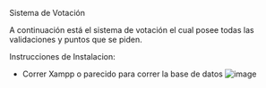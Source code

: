 Sistema de Votación


A continuación está el sistema de votación el cual posee todas las validaciones y puntos que se piden.


Instrucciones de Instalacion:

- Correr Xampp o parecido para correr la base de datos 
![image](https://user-images.githubusercontent.com/51267497/231355006-b1a7fc02-cbf2-4297-bd48-329bb0dcafcf.png)
